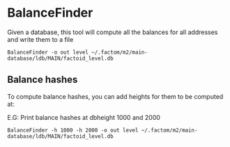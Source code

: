 # BalanceFinder

Given a database, this tool will compute all the balances for all addresses and write them to a file
```
BalanceFinder -o out level ~/.factom/m2/main-database/ldb/MAIN/factoid_level.db
```

## Balance hashes

To compute balance hashes, you can add heights for them to be computed at:

E.G: Print balance hashes at dbheight 1000 and 2000
```
BalanceFinder -h 1000 -h 2000 -o out level ~/.factom/m2/main-database/ldb/MAIN/factoid_level.db
```
